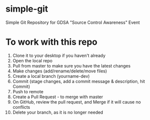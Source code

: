# simple-git
Simple Git Repository for GDSA "Source Control Awareness" Event

# To work with this repo
1. Clone it to your desktop if you haven't already
2. Open the local repo
3. Pull from master to make sure you have the latest changes
4. Make changes (add/rename/delete/move files)
5. Create a local branch (yourname-dev)
6. Commit (stage changes, add a commit message & description, hit Commit)
7. Push to remote
8. Create a Pull Request - to merge with master
9. On GitHub, review the pull request, and Merge if it will cause no conflicts
10. Delete your branch, as it is no longer needed
